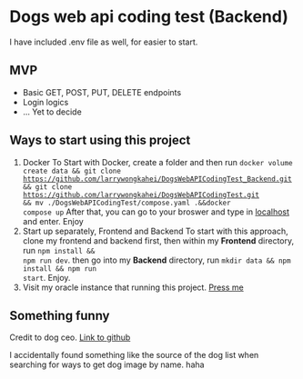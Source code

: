 # Dogs web api coding test (Backend)
 I have included .env file as well, for easier to start.
## MVP
- Basic GET, POST, PUT, DELETE endpoints
- Login logics
- ... Yet to decide

## Ways to start using this project
1. Docker
 To Start with Docker, create a folder and then run <code>docker volume create data && git clone https://github.com/larrywongkahei/DogsWebAPICodingTest_Backend.git && git clone https://github.com/larrywongkahei/DogsWebAPICodingTest.git && mv ./DogsWebAPICodingTest/compose.yaml .&&docker compose up</code> After that, you can go to your broswer and type in [localhost](http://localhost) and enter. Enjoy
2. Start up separately, Frontend and Backend
 To start with this approach, clone my frontend and backend first, then within my **Frontend** directory, run <code>npm install && npm run dev</code>. then go into my **Backend** directory, run <code>mkdir data && npm install && npm run start</code>. Enjoy.  
3. Visit my oracle instance that running this project. [Press me](http://130.162.172.61/)

## Something funny

Credit to dog ceo.
[Link to github](https://dog.ceo/dog-api/)

I accidentally found something like the source of the dog list when searching for ways to get dog image by name. haha
